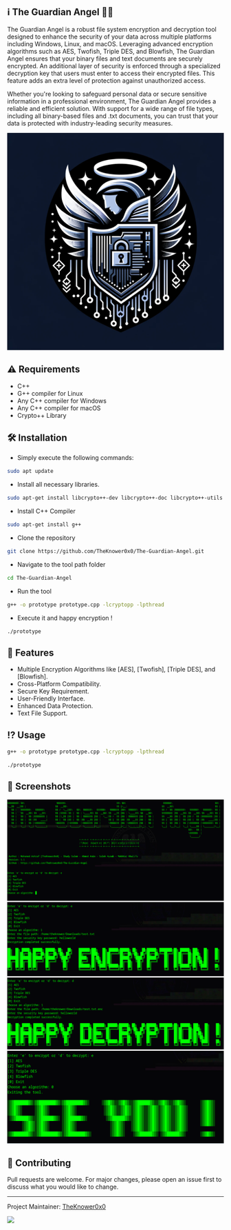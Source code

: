 ## ℹ️ The Guardian Angel 🪽😇

The Guardian Angel is a robust file system encryption and decryption tool designed to enhance the security of your data across multiple platforms including Windows, Linux, and macOS. Leveraging advanced encryption algorithms such as AES, Twofish, Triple DES, and Blowfish, The Guardian Angel ensures that your binary files and text documents are securely encrypted. An additional layer of security is enforced through a specialized decryption key that users must enter to access their encrypted files. This feature adds an extra level of protection against unauthorized access.

Whether you're looking to safeguard personal data or secure sensitive information in a professional environment, The Guardian Angel provides a reliable and efficient solution. With support for a wide range of file types, including all binary-based files and .txt documents, you can trust that your data is protected with industry-leading security measures.


![alt text](https://github.com/TheKnower0x0/The-Guardian-Angel/blob/main/img/TheGuardianAngel.jpg)
                                        

##  ⚠️ Requirements

- C++
- G++ compiler for Linux
- Any C++ compiler for Windows 
- Any C++ compiler for macOS
- Crypto++ Library



## 🛠️ Installation

* Simply execute the following commands:

```bash
sudo apt update
```
* Install all necessary libraries. 

```bash
sudo apt-get install libcrypto++-dev libcrypto++-doc libcrypto++-utils
```
* Install C++ Compiler

```bash
sudo apt-get install g++
```
* Clone the repository

```bash
git clone https://github.com/TheKnower0x0/The-Guardian-Angel.git
```
* Navigate to the tool path folder

```bash
cd The-Guardian-Angel

```
* Run the tool

```bash
g++ -o prototype prototype.cpp -lcryptopp -lpthread
```
* Execute it and happy encryption !

```bash
./prototype
```

## 🎯 Features
- Multiple Encryption Algorithms like [AES], [Twofish], [Triple DES], and [Blowfish].
- Cross-Platform Compatibility.
- Secure Key Requirement.
- User-Friendly Interface.
- Enhanced Data Protection.
- Text File Support.



## ⁉️ Usage

```bash
g++ -o prototype prototype.cpp -lcryptopp -lpthread
```

```bash
./prototype
```


## 📸 Screenshots
![alt text](https://github.com/TheKnower0x0/The-Guardian-Angel/blob/main/img/Menu.png)
![alt text](https://github.com/TheKnower0x0/The-Guardian-Angel/blob/main/img/Encrypt.png)
![alt text](https://github.com/TheKnower0x0/The-Guardian-Angel/blob/main/img/Decrypt.png)
![alt text](https://github.com/TheKnower0x0/The-Guardian-Angel/blob/main/img/Exit.png)



## 💚 Contributing

Pull requests are welcome. For major changes, please open an issue first to discuss what you would like to change.

-----
Project Maintainer: [TheKnower0x0](https://github.com/TheKnower0x0) 



[<img src="https://img.icons8.com/color/48/000000/linkedin.png"/>](https://www.linkedin.com/in/mohamed-ashraf-the-knower/)
